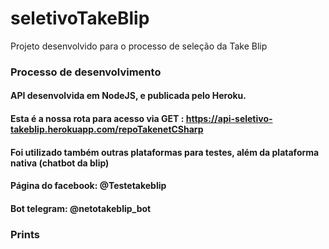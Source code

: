 # seletivoTakeBlip
Projeto desenvolvido para o processo de seleção da Take Blip
### Processo de desenvolvimento
#### API desenvolvida em NodeJS, e publicada pelo Heroku.
#### Esta é a nossa rota para acesso via GET : https://api-seletivo-takeblip.herokuapp.com/repoTakenetCSharp
#### Foi utilizado também outras plataformas para testes, além da plataforma nativa (chatbot da blip)
#### Página do facebook: @Testetakeblip
#### Bot telegram: @netotakeblip_bot

### Prints

